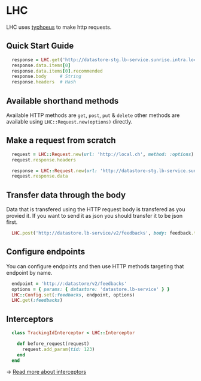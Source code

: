 LHC
===

LHC uses [typhoeus](https://github.com/typhoeus/typhoeus) to make http requests.

## Quick Start Guide

```ruby
  response = LHC.get('http://datastore-stg.lb-service.sunrise.intra.local.ch/v2/feedbacks', has_reviews: true)
  response.data.items[0]
  response.data.items[0].recommended
  response.body     # String
  response.headers  # Hash
```

## Available shorthand methods

Available HTTP methods are `get`, `post`, `put` & `delete` other methods are available using `LHC::Request.new(options)` directly.

## Make a request from scratch

```ruby
  request = LHC::Request.new(url: 'http://local.ch', method: :options)
  request.response.headers

  response = LHC::Request.new(url: 'http://datastore-stg.lb-service.sunrise.intra.local.ch/v2/feedbacks', method: :get)
  request.response.data
```

## Transfer data through the body

Data that is transfered using the HTTP request body is transfered as you provied it.
If you want to send it as json you should transfer it to be json first.

```ruby
  LHC.post('http://datastore.lb-service/v2/feedbacks', body: feedback.to_json)
```

## Configure endpoints

You can configure endpoints and then use HTTP methods targeting that endpoint by name.

```ruby
  endpoint = 'http://:datastore/v2/feedbacks'
  options = { params: { datastore: 'datastore.lb-service' } }
  LHC::Config.set(:feedbacks, endpoint, options)
  LHC.get(:feedbacks)
```

## Interceptors

```ruby
  class TrackingIdInterceptor < LHC::Interceptor

    def before_request(request)
      request.add_param(tid: 123)
    end
  end
```

→ [Read more about interceptors](docs/interceptors.md)

